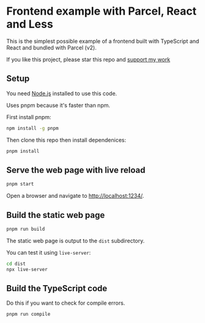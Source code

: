 # Frontend example with Parcel, React and Less

This is the simplest possible example of a frontend built with TypeScript and React and bundled with Parcel (v2).

If you like this project, please star this repo and [support my work](https://www.codecapers.com.au/about#support-my-work)

## Setup

You need [Node.js](https://nodejs.org/en/) installed to use this code.

Uses pnpm because it's faster than npm.

First install pnpm:

```bash
npm install -g pnpm
```

Then clone this repo then install dependenices:

```bash
pnpm install
```

## Serve the web page with live reload

```bash
pnpm start
```

Open a browser and navigate to [http://localhost:1234/](http://localhost:1234/).

## Build the static web page

```bash
pnpm run build
```

The static web page is output to the `dist` subdirectory.

You can test it using `live-server`:

```bash
cd dist
npx live-server
```

## Build the TypeScript code

Do this if you want to check for compile errors.

```bash
pnpm run compile
```
